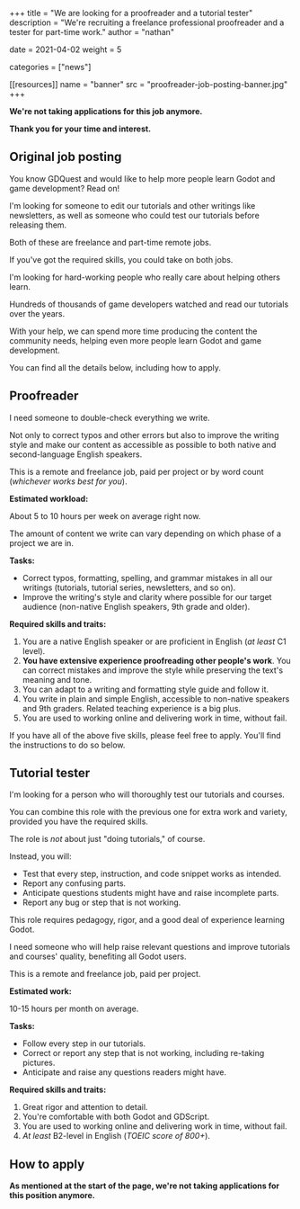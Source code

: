  +++
title = "We are looking for a proofreader and a tutorial tester"
description = "We're recruiting a freelance professional proofreader and a tester for part-time work."
author = "nathan"

date = 2021-04-02
weight = 5

categories = ["news"]

[[resources]]
name = "banner"
src = "proofreader-job-posting-banner.jpg"
+++

**We're not taking applications for this job anymore.**

**Thank you for your time and interest.**

## Original job posting

You know GDQuest and would like to help more people learn Godot and game development? Read on!

I'm looking for someone to edit our tutorials and other writings like newsletters, as well as someone who could test our tutorials before releasing them.

Both of these are freelance and part-time remote jobs.

If you've got the required skills, you could take on both jobs.

I'm looking for hard-working people who really care about helping others learn.

Hundreds of thousands of game developers watched and read our tutorials over the years.

With your help, we can spend more time producing the content the community needs, helping even more people learn Godot and game development.

You can find all the details below, including how to apply.

## Proofreader

I need someone to double-check everything we write. 

Not only to correct typos and other errors but also to improve the writing style and make our content as accessible as possible to both native and second-language English speakers.

This is a remote and freelance job, paid per project or by word count (_whichever works best for you_).

**Estimated workload:**

About 5 to 10 hours per week on average right now.

The amount of content we write can vary depending on which phase of a project we are in.

**Tasks:**

- Correct typos, formatting, spelling, and grammar mistakes in all our writings (tutorials, tutorial series, newsletters, and so on).
- Improve the writing's style and clarity where possible for our target audience (non-native English speakers, 9th grade and older).

**Required skills and traits:**

1. You are a native English speaker or are proficient in English (_at least_ C1 level).
2. **You have extensive experience proofreading other people's work**. You can correct mistakes and improve the style while preserving the text's meaning and tone.
3. You can adapt to a writing and formatting style guide and follow it.
4. You write in plain and simple English, accessible to non-native speakers and 9th graders. Related teaching experience is a big plus.
5. You are used to working online and delivering work in time, without fail.

If you have all of the above five skills, please feel free to apply. You'll find the instructions to do so below.

## Tutorial tester

I'm looking for a person who will thoroughly test our tutorials and courses.

You can combine this role with the previous one for extra work and variety, provided you have the required skills.

The role is *not* about just "doing tutorials," of course.

Instead, you will:

- Test that every step, instruction, and code snippet works as intended.
- Report any confusing parts.
- Anticipate questions students might have and raise incomplete parts.
- Report any bug or step that is not working.

This role requires pedagogy, rigor, and a good deal of experience learning Godot.

I need someone who will help raise relevant questions and improve tutorials and courses' quality, benefiting all Godot users.

This is a remote and freelance job, paid per project.

**Estimated work:**

10-15 hours per month on average.

**Tasks:**

- Follow every step in our tutorials.
- Correct or report any step that is not working, including re-taking pictures.
- Anticipate and raise any questions readers might have.

**Required skills and traits:**

1. Great rigor and attention to detail.
1. You're comfortable with both Godot and GDScript.
1. You are used to working online and delivering work in time, without fail.
1. _At least_ B2-level in English (_TOEIC score of 800+_).

## How to apply

**As mentioned at the start of the page, we're not taking applications for this position anymore.**

<!-- > _Editor and tester positions: YOUR\_NAME_ -->

<!-- **Include the following information:** -->

<!-- 1. The position(s) you're applying for: proofreader, course tester, or both. -->
<!-- 1. The experience you have that relates to the position(s). -->
<!-- 1. A portfolio, website, or projects you've worked on that show that experience and required skills for the job. -->
<!-- 1. Why you'd like to work with GDQuest. -->

<!-- A tip for maximizing your chances: be genuine and direct! You don't need to write like you're applying to a big corporation; I don't like that. -->

<!-- And show me things you've worked on! I want to see you've got the skills; I won't take your word for it. -->

<!-- **Please note that in case you don't use the correct email subject line or don't include the required information, I won't consider your candidature.** -->
